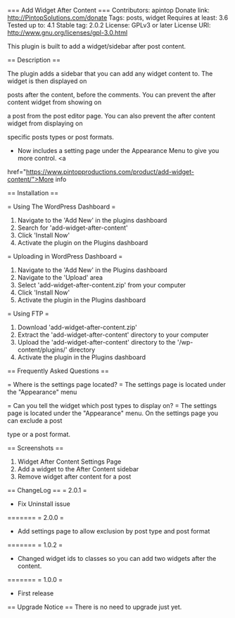 === Add Widget After Content ===
Contributors: apintop
Donate link: http://PintopSolutions.com/donate
Tags: posts, widget
Requires at least: 3.6
Tested up to: 4.1
Stable tag: 2.0.2
License: GPLv3 or later
License URI: http://www.gnu.org/licenses/gpl-3.0.html

This plugin is built to add a widget/sidebar after post content. 

== Description ==

The plugin adds a sidebar that you can add any widget content to. The widget is then displayed on 

posts after the content, before the comments. You can prevent the after content widget from showing on 

a post from the post editor page. You can also prevent the after content widget from displaying on 

specific posts types or post formats.

* Now includes a setting page under the Appearance Menu to give you more control. <a 

href="https://www.pintopproductions.com/product/add-widget-content/">More info</a>

== Installation ==

= Using The WordPress Dashboard =

1. Navigate to the 'Add New' in the plugins dashboard
1. Search for 'add-widget-after-content'
1. Click 'Install Now'
1. Activate the plugin on the Plugins dashboard

= Uploading in WordPress Dashboard =

1. Navigate to the 'Add New' in the Plugins dashboard
1. Navigate to the 'Upload' area
1. Select 'add-widget-after-content.zip' from your computer
1. Click 'Install Now'
1. Activate the plugin in the Plugins dashboard

= Using FTP =

1. Download 'add-widget-after-content.zip'
1. Extract the 'add-widget-after-content' directory to your computer
1. Upload the 'add-widget-after-content' directory to the '/wp-content/plugins/' directory
1. Activate the plugin in the Plugins dashboard

== Frequently Asked Questions ==

= Where is the settings page located? =
The settings page is located under the "Appearance" menu

= Can you tell the widget which post types to display on? =
The settings page is located under the "Appearance" menu. On the settings page you can exclude a post 

type or a post format. 


== Screenshots ==

1. Widget After Content Settings Page  
2. Add a widget to the After Content sidebar
3. Remove widget after content for a post

== ChangeLog ==
= 2.0.1 =
*   Fix Uninstall issue

=======
= 2.0.0 =
*   Add settings page to allow exclusion by post type and post format


=======
= 1.0.2 =
*   Changed widget ids to classes so you can add two widgets after the content. 

=======
= 1.0.0 =
*   First release

== Upgrade Notice ==
There is no need to upgrade just yet.

